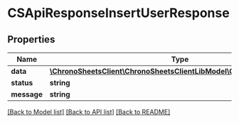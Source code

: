 # CSApiResponseInsertUserResponse

## Properties
Name | Type | Description | Notes
------------ | ------------- | ------------- | -------------
**data** | [**\ChronoSheetsClient\ChronoSheetsClientLibModel\CSInsertUserResponse**](CSInsertUserResponse.md) |  | [optional] 
**status** | **string** |  | [optional] 
**message** | **string** |  | [optional] 

[[Back to Model list]](../README.md#documentation-for-models) [[Back to API list]](../README.md#documentation-for-api-endpoints) [[Back to README]](../README.md)


